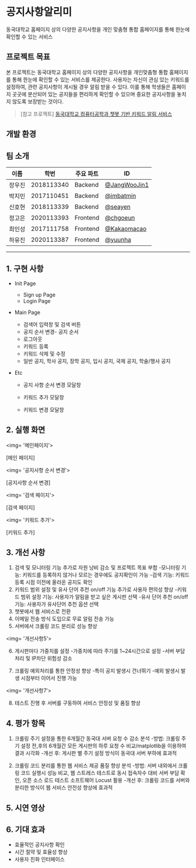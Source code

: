 # 공지사항알리미 
동국대학교 홈페이지 상의 다양한 공지사항을 개인 맞춤형 통합 홈페이지를 통해 한눈에 확인할 수 있는 서비스


## 프로젝트 목표

 본 프로젝트는 동국대학교 홈페이지 상의 다양한 공지사항을 개인맞춤형 통합 홈페이지를 통해 한눈에 확인할 수 있는 서비스를 제공한다. 사용자는 자신이 관심 있는 키워드를 설정하여, 관련 공지사항이 게시될 경우 알림 받을 수 있다. 이를 통해 학생들은 홈페이지 곳곳에 분산되어 있는 공지들을 편리하게 확인할 수 있으며 중요한 공지사항을 놓치지 않도록 보장받는 것이다.

 > [참고 프로젝트] [동국대학교 컴퓨터공학과 챗봇 기반 키워드 알림 서비스](https://github.com/CSID-DGU/2021-2-OSSP1-NotifyService-1)



## 개발 환경



## 팀 소개

| 이름   | 학번 | 주요 파트 | ID                                             |
| ------ | ---- | --------- |------------------------------------------------|
| 장우진 |2018113340|Backend| [@JangWooJin1](https://github.com/JangWooJin1) |
| 박지민 |2017110451|Backend| [@imbatmin](https://github.com/imbatmin)       |
| 신호현 |2018113339|Backend| [@seayen](https://github.com/seayen)           |
| 정고은 |2020113393|Frontend| [@chgoeun](https://github.com/chgoeun)         |
| 최인성 |2017111758|Frontend| [@Kakaomacao](https://github.com/Kakaomacao)   |
| 하유진 |2020113387|Frontend| [@yuunha](https://github.com/yuunha)           |



---

## 1. 구현 사항

- Init Page
  - Sign up Page
  - Login Page



- Main Page
  - 검색어 입력창 및 검색 버튼
  - 공지 순서 변경- 공지 순서
  - 로그아웃
  - 키워드 등록
  - 키워드 삭제 및 수정
  - 일반 공지, 학사 공지, 장학 공지, 입시 공지, 국제 공지, 학술/행사 공지



- Etc

  - 공지 사항 순서 변경 모달창

  - 키워드 추가 모달창

  - 키워드 변경 모달창

    

## 2. 실행 화면

<img= '메인페이지'>

[메인 페이지]

<img= '공지사항 순서 변경'>

[공지사항 순서 변경]

<img= '검색 페이지'>

[검색 페이지]

<img= '키워드 추가'>

[키워드 추가]



## 3. 개선 사항

1. 검색 및 모니터링 기능 추가로 자원 낭비 감소 및 프로젝트 목표 부합
 -모니터링 기능: 키워드를 등록하지 않거나 모르는 경우에도 공지확인이 가능
 -검색 기능: 키워드 등록 시점 이전에 올라온 공지도 확인
2. 키워드 범위 설정 및 유사 단어 추천 on/off 기능 추가로 사용자 편의성 향상
 -키워드 범위 설정 기능: 사용자가 알림을 받고 싶은 게시판 선택
 -유사 단어 추천 on/off 기능: 사용자가 유사단어 추천 옵션 선택
3. 챗봇에서 웹 서비스로 전환
4. 이메일 전송 방식 도입으로 무료 알림 전송 가능
5. 서버에서 크롤링 코드 분리로 성능 향상

<img= '개선사항5'>

6. 게시판마다 가중치를 설정
 -가중치에 따라 주기를 1~24시간으로 설정
 -서버 부담 처리 및 IP차단 위험성 감소

7. 크롤링 예외처리를 통한 안정성 향상
 -특이 공지 발생시 건너뛰기
 -예외 발생시 발생 시점부터 이어서 진행 가능

<img= '개선사항7'>

8. 테스트 진행 후 서버를 구동하여 서비스 안정성 및 품질 향상



## 4. 평가 항목

1. 크롤링 주기 설정을 통한 6개월간 동국대 서버 요청 수 감소 분석
 -방법: 크롤링 주기 설정 전,후의 6개월간 모든 게시판의 하루 요청 수 비교/matplotlib을 이용하여 결과 시각화
 -개선 후: 게시판 별 주기 설정 방식이 동국대 서버 부하에 효과적

2. 크롤링 코드 분리를 통한 웹 서비스 제공 품질 향상 분석
 -방법: 서버 내외에서 크롤링 코드 실행시 성능 비교, 웹 스트레스 테스트로 동시 접속자수 대비 서버 부담 확인, 오픈 소스 로드 테스트 소프트웨어 Locust 활용
 -개선 후: 크롤링 코드를 서버와 분리한 방식이 웹 서비스 안전성 향상에 효과적


## 5. 시연 영상



## 6. 기대 효과

- 효율적인 공지사항 확인
- 시간 절약 및 효율성 향상
- 사용자 친화 인터페이스